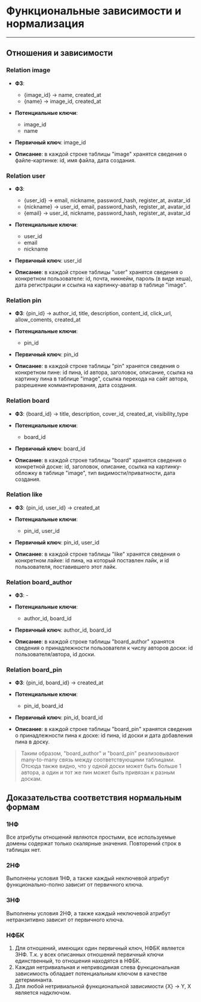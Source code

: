 # Функциональные зависимости и нормализация
---
## Отношения и зависимости
### Relation image
* **ФЗ**:
    + {image_id} → name, created_at
    + {name} → image_id, created_at

* **Потенциальные ключи**:
    + image_id
    + name

* **Первичный ключ**: image_id

* **Описание**: в каждой строке таблицы "image" хранятся сведения о файле-картинке: id, имя файла, дата создания.

### Relation user
* **ФЗ**:
    + {user_id} → email, nickname, password_hash, register_at, avatar_id
    + {nickname} → user_id, email, password_hash, register_at, avatar_id
    + {email} → user_id, nickname, password_hash, register_at, avatar_id

* **Потенциальные ключи**:
    + user_id
    + email
    + nickname

* **Первичный ключ**: user_id

* **Описание**: в каждой строке таблицы "user" хранятся сведения о конкретном пользователе: id, почта, никнейм, пароль (в виде хеша), дата регистрации и ссылка на картинку-аватар в таблице "image".

### Relation pin
* **ФЗ**: {pin_id} → author_id, title, description, content_id, click_url, allow_coments, created_at

* **Потенциальные ключи**:
    + pin_id

* **Первичный ключ**: pin_id

* **Описание**: в каждой строке таблицы "pin" хранятся сведения о конкретном пине: id пина, id автора, заголовок, описание, ссылка на картинку пина в таблице "image", ссылка перехода на сайт автора, разрешение коммантирования, дата создания.

### Relation board
* **ФЗ**: {board_id} → title, description, cover_id, created_at, visibility_type

* **Потенциальные ключи**:
    + board_id

* **Первичный ключ**: board_id

* **Описание**: в каждой строке таблицы "board" хранятся сведения о конкретной доске: id, заголовок, описание, ссылка на картинку-обложку в таблице "image", тип видимости/приватности, дата создания.

### Relation like
* **ФЗ**: {pin_id, user_id} → created_at

* **Потенциальные ключи**:
    + pin_id, user_id

* **Первичный ключ**: pin_id, user_id

* **Описание**: в каждой строке таблицы "like" хранятся сведения о конкретном лайке: id пина, на который поставлен лайк, и id пользователя, поставившего этот лайк.

### Relation board_author
* **ФЗ**: -

* **Потенциальные ключи**:
    + author_id, board_id

* **Первичный ключ**: author_id, board_id

* **Описание**: в каждой строке таблицы "board_author" хранятся сведения о принадлежности пользователя к числу авторов доски: id пользователя/автора, id доски.

### Relation board_pin
* **ФЗ**: {pin_id, board_id} → created_at

* **Потенциальные ключи**:
    + pin_id, board_id

* **Первичный ключ**: pin_id, board_id

* **Описание**: в каждой строке таблицы "board_pin" хранятся сведения о принадлежности пина к доске: id пина, id доски и дата добавления пина в доску. 

> Таким образом, "board_author" и "board_pin" реализовывают many-to-many связь между соответствующими таблицами. Отсюда также видно, что у одной доски может быть больше 1 автора, а один и тот же пин может быть привязан к разным доскам.

## Доказательства соответствия нормальным формам
### 1НФ 
Все атрибуты отношений являются простыми, все используемые домены содержат только скалярные значения. Повторений строк в таблицах нет. 

### 2НФ
Выполнены условия 1НФ, а также каждый неключевой атрибут функционально-полно зависит от первичного ключа.

### 3НФ
Выполнены условия 2НФ, а также каждый неключевой атрибут нетранзитивно зависит от первичного ключа.

### НФБК
1. Для отношений, имеющих один первичный ключ, НФБК является 3НФ. Т.к. у всех описанных отношений первичный ключи единственный, то отношения находятся в НФБК.
2. Каждая нетривиальная и неприводимая слева функциональная зависимость обладает потенциальным ключом в качестве детерминанта.
3. Для любой нетривиальной функциональной зависимости {X} → Y, X является надключом.
